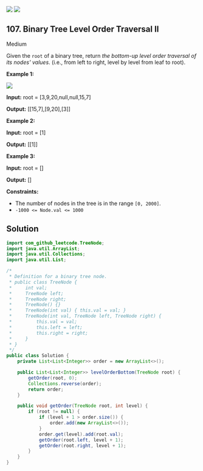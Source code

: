 [![](https://img.shields.io/github/stars/javadev/LeetCode-in-Java?label=Stars&style=flat-square)](https://github.com/javadev/LeetCode-in-Java)
[![](https://img.shields.io/github/forks/javadev/LeetCode-in-Java?label=Fork%20me%20on%20GitHub%20&style=flat-square)](https://github.com/javadev/LeetCode-in-Java/fork)

## 107\. Binary Tree Level Order Traversal II

Medium

Given the `root` of a binary tree, return _the bottom-up level order traversal of its nodes' values_. (i.e., from left to right, level by level from leaf to root).

**Example 1:**

![](https://assets.leetcode.com/uploads/2021/02/19/tree1.jpg)

**Input:** root = [3,9,20,null,null,15,7]

**Output:** [[15,7],[9,20],[3]] 

**Example 2:**

**Input:** root = [1]

**Output:** [[1]] 

**Example 3:**

**Input:** root = []

**Output:** [] 

**Constraints:**

*   The number of nodes in the tree is in the range `[0, 2000]`.
*   `-1000 <= Node.val <= 1000`

## Solution

```java
import com_github_leetcode.TreeNode;
import java.util.ArrayList;
import java.util.Collections;
import java.util.List;

/*
 * Definition for a binary tree node.
 * public class TreeNode {
 *     int val;
 *     TreeNode left;
 *     TreeNode right;
 *     TreeNode() {}
 *     TreeNode(int val) { this.val = val; }
 *     TreeNode(int val, TreeNode left, TreeNode right) {
 *         this.val = val;
 *         this.left = left;
 *         this.right = right;
 *     }
 * }
 */
public class Solution {
    private List<List<Integer>> order = new ArrayList<>();

    public List<List<Integer>> levelOrderBottom(TreeNode root) {
        getOrder(root, 0);
        Collections.reverse(order);
        return order;
    }

    public void getOrder(TreeNode root, int level) {
        if (root != null) {
            if (level + 1 > order.size()) {
                order.add(new ArrayList<>());
            }
            order.get(level).add(root.val);
            getOrder(root.left, level + 1);
            getOrder(root.right, level + 1);
        }
    }
}
```